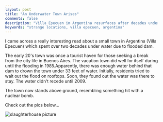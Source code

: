 ```yaml
---
layout: post
title: "An Underwater Town Arises"
comments: false
description: "Villa Epecuen in Argentina resurfaces after decades under water."
keywords: "strange locations, villa epecuen, argentina"
---
```

 
I came across a really interesting read about a small town in Argentina (Villa Epecuen) which spent over two decades under water due to flooded dam. 

The early 20's town was once a tourist haven for those seeking a break from the city life in Buenos Aires. The vacation town did well for itself during until the flooding in 1985.Apparently, there was enough water behind that dam to drown the town under 33 feet of water. Initially, residents tried to wait out the flood on rooftops. Soon, they found out the water was there to stay. The water didn't recede until 2009. 

The town now stands above ground, resembling something hit with a nuclear bomb.  

Check out the pics below...  

![slaughterhouse picture](https://elijah1one.github.io/thespace/assets/images/Matedero_epecuen_en_ruinas.jpg "A creepy looking former slaughterhouse. ")
